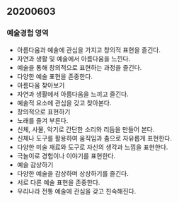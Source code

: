 ## 20200603
### 예술경험 영역
* 아름다움과 예술에 관심을 가지고 창의적 표현을 즐긴다.
* 자연과 생활 및 예술에서 아름다움을 느낀다.
* 예술을 통해 창의적으로 표현하는 과정을 즐긴다.
* 다양한 예술 표현을 존중한다.
* 아름다움 찾아보기
* 자연과 생활에서 아름다움을 느끼고 즐긴다.
* 예술적 요소에 관심을 갖고 찾아본다.
* 창의적으로 표현하기
* 노래를 즐겨 부른다.
* 신체, 사물, 악기로 간단한 소리와 리듬을 만들어 본다.
* 신체나 도구를 활용하여 움직임과 춤으로 자유롭게 표현한다.
* 다양한 미술 재료와 도구로 자신의 생각과 느낌을 표현한다.
* 극놀이로 경험이나 이야기를 표현한다.
* 예술 감상하기
* 다양한 예술을 감상하며 상상하기를 즐긴다.
* 서로 다른 예술 표현을 존중한다.
* 우리나라 전통 예술에 관심을 갖고 친숙해진다.

